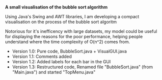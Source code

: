 **A small visualisation of the bubble sort algorithm**

<p> Using Java's Swing and AWT libraries, I am developing a compact visualisation on the process of the bubble sort algoritm </p>
<p> Notorious for it's inefficency with large datasets, my model could be useful for displaying the reasons for the poor performance, helping people understand where the time complexity of O(n^2) comes from. </p>

<ul>
    <li>Version 1.0: Pure code, BubbleSort.java + VisualGUI.java </li>
    <li>Version 1.1: Comments added</li>
    <li>Version 1.2: Added labels for each bar in the GUI</li>
    <li>Version 1.3: Restructured code, Renamed file "BubbleSort.java" (from "Main.java") and started "TopMenu.java"</li>
</ul>
